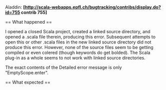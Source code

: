 Aladdin: **[http://scala-webapps.epfl.ch/bugtracking/contribs/display.do?id=755 contrib 755]**

== What happened ==

I opened a closed Scala project, created a linked source directory, and opened
a .scala file therein, producing this error. Subsequent attempts to open this
or other .scala files in the new linked source directory did not produce this
error. However, none of the source files seem to be getting compiled or even
colered (though keywords do get bolded). The Scala plug-in as a whole seems
to not work with linked source directories.

The exact contents of the Detailed error message is only "EmptyScope.enter".

== What expected ==
